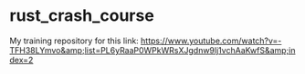 # rust_crash_course
My training repository for this link: https://www.youtube.com/watch?v=-TFH38LYmvo&amp;list=PL6yRaaP0WPkWRsXJgdnw9lj1vchAaKwfS&amp;index=2
